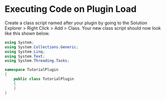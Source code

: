 # Executing Code on Plugin Load

Create a class script named after your plugin by going to the Solution Explorer > Right Click > Add > Class. Your new class script should now look like this shown below.

```csharp
using System;
using System.Collections.Generic;
using System.Linq;
using System.Text;
using System.Threading.Tasks;

namespace TutorialPlugin
{
    public class TutorialPlugin
    {
    }
}
```

